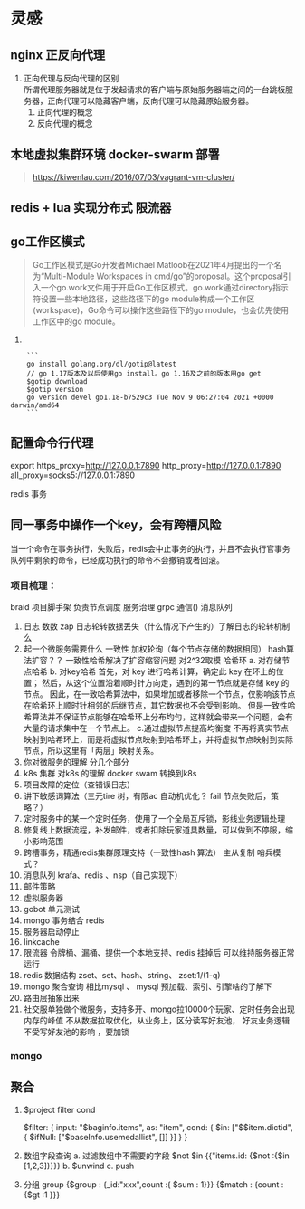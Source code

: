 # 灵感
## nginx 正反向代理  
1. 正向代理与反向代理的区别  
    所谓代理服务器就是位于发起请求的客户端与原始服务器端之间的一台跳板服务器，正向代理可以隐藏客户端，反向代理可以隐藏原始服务器。  
    1. 正向代理的概念  
    2. 反向代理的概念

    
   
## 本地虚拟集群环境 docker-swarm 部署
>https://kiwenlau.com/2016/07/03/vagrant-vm-cluster/

## redis + lua 实现分布式 限流器

## go工作区模式
> Go工作区模式是Go开发者Michael Matloob在2021年4月提出的一个名为“Multi-Module Workspaces in cmd/go”的proposal。这个proposal引入一个go.work文件用于开启Go工作区模式。go.work通过directory指示符设置一些本地路径，这些路径下的go module构成一个工作区(workspace)，Go命令可以操作这些路径下的go module，也会优先使用工作区中的go module。
1.   
        
        ```
        go install golang.org/dl/gotip@latest 
        // go 1.17版本及以后使用go install。go 1.16及之前的版本用go get
        $gotip download
        $gotip version
        go version devel go1.18-b7529c3 Tue Nov 9 06:27:04 2021 +0000 darwin/amd64
        ```
## 配置命令行代理
export https_proxy=http://127.0.0.1:7890 http_proxy=http://127.0.0.1:7890 all_proxy=socks5://127.0.0.1:7890

redis 事务
## 同一事务中操作一个key，会有跨槽风险

当一个命令在事务执行，失败后，redis会中止事务的执行，并且不会执行官事务队列中剩余的命令，已经成功执行的命令不会撤销或者回滚。 


### 项目梳理：
braid 项目脚手架 负责节点调度 服务治理 grpc 通信() 消息队列
1. 日志 数数 zap 日志轮转数据丢失（什么情况下产生的）了解日志的轮转机制么
2. 起一个微服务需要什么
    一致性 加权轮询（每个节点存储的数据相同）
    hash算法扩容？？
    一致性哈希解决了扩容缩容问题  对2^32取模 哈希环
        a. 对存储节点哈希
        b.  对key哈希 首先，对 key 进行哈希计算，确定此 key 在环上的位置；
            然后，从这个位置沿着顺时针方向走，遇到的第一节点就是存储 key 的节点。
            因此，在一致哈希算法中，如果增加或者移除一个节点，仅影响该节点在哈希环上顺时针相邻的后继节点，其它数据也不会受到影响。
            但是一致性哈希算法并不保证节点能够在哈希环上分布均匀，这样就会带来一个问题，会有大量的请求集中在一个节点上。
        c.通过虚拟节点提高均衡度
          不再将真实节点映射到哈希环上，而是将虚拟节点映射到哈希环上，并将虚拟节点映射到实际节点，所以这里有「两层」映射关系。
3. 你对微服务的理解 分几个部分
4. k8s 集群 对k8s 的理解 docker swam 转换到k8s
5. 项目故障的定位（查错误日志）
6. 讲下敏感词算法（三元tire 树，有限ac 自动机优化？ fail 节点失败后，策略？）
7. 定时服务中的某一个定时任务，使用了一个全局互斥锁，影线业务逻辑处理 
8. 修复线上数据流程，补发邮件，或者扣除玩家道具数量，可以做到不停服，缩小影响范围
9. 跨槽事务，精通redis集群原理支持（一致性hash 算法） 主从复制 哨兵模式？ 
10. 消息队列 krafa、redis 、nsp（自己实现下）
11. 邮件策略
12. 虚拟服务器
13. gobot  单元测试 
14. mongo 事务结合 redis 
15. 服务器启动停止
16. linkcache
17. 限流器 令牌桶、漏桶、提供一个本地支持、redis 挂掉后 可以维持服务器正常运行
18. redis 数据结构 zset、set、hash、string、
  zset:1/(1-q)
19. mongo 聚合查询 相比mysql 、 mysql 预加载、索引、引擎啥的了解下
20. 路由层抽象出来
21. 社交服单独做个微服务，支持多开、mongo拉10000个玩家、定时任务会出现内存的峰值
    不从数据拉取优化，从业务上，区分读写好友池， 好友业务逻辑不受写好友池的影响 ，要加锁






### mongo

## 聚合
1.  $project filter cond  

    $filter: {
                    input: "$baginfo.items",
                    as: "item",
                    cond: {
                        $in: ["$$item.dictid", {
                            $ifNull: ["$baseInfo.usemedallist", []]
                        }]
                    }
                }
2. 数组字段查询
    a. 过滤数组中不需要的字段 $not $in
    {{"items.id:  {$not :{$in [1,2,3]}}}}
    b. $unwind
    c. push 
    
3. 分组
    group 
    {$group : {_id:"xxx",count :{ $sum : 1}}}
    {$match : {count : {$gt :1 }}}
